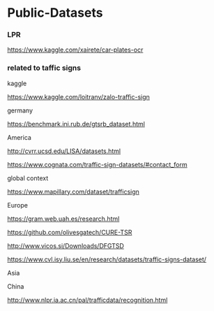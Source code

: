 # Public-Datasets

### LPR

https://www.kaggle.com/xairete/car-plates-ocr


### related to taffic signs

kaggle

https://www.kaggle.com/loitranv/zalo-traffic-sign



germany 

https://benchmark.ini.rub.de/gtsrb_dataset.html

America

http://cvrr.ucsd.edu/LISA/datasets.html

https://www.cognata.com/traffic-sign-datasets/#contact_form

global context

https://www.mapillary.com/dataset/trafficsign

Europe

https://gram.web.uah.es/research.html

https://github.com/olivesgatech/CURE-TSR

http://www.vicos.si/Downloads/DFGTSD

https://www.cvl.isy.liu.se/en/research/datasets/traffic-signs-dataset/


Asia

China

http://www.nlpr.ia.ac.cn/pal/trafficdata/recognition.html




